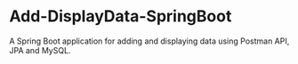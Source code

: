# Add-DisplayData-SpringBoot
A Spring Boot application for adding and displaying data using Postman API,  JPA  and MySQL.
